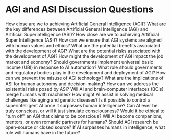 # AGI and ASI Discussion Questions

How close are we to achieving Artificial General Intelligence (AGI)?
What are the key differences between Artificial General Intelligence (AGI) and Artificial Superintelligence (ASI)?
How close are we to achieving Artificial Super Intelligence (ASI)?
How can we ensure that AGI systems are aligned with human values and ethics?
What are the potential benefits associated with the development of AGI?
What are the potential risks associated with the development of AGI?
How might the development of AGI impact the job market and economy?
Should governments implement universal basic income (UBI) in response to AI automation?
What role should governments and regulatory bodies play in the development and deployment of AGI?
How can we prevent the misuse of AGI technology?
What are the implications of ASI for human autonomy and decision-making?
How can we address the existential risks posed by ASI?
Will AI and brain-computer interfaces (BCIs) merge humans with machines?
How might AI assist in solving medical challenges like aging and genetic diseases?
Is it possible to control a superintelligent AI once it surpasses human intelligence?
Can AI ever be truly conscious, or will it just simulate consciousness?
Would it be ethical to "turn off" an AGI that claims to be conscious?
Will AI become companions, mentors, or even romantic partners for humans?
Should AGI research be open-source or closed source?
If AI surpasses humans in intelligence, what role will humans have in the future?